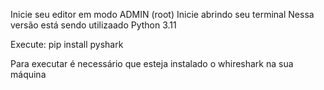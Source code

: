 Inicie seu editor em modo ADMIN (root)
Inicie abrindo seu terminal
Nessa versão está sendo utilizaado Python 3.11

Execute: pip install pyshark

Para executar é necessário que esteja instalado o whireshark na sua máquina